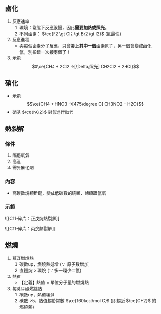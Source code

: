 ## 鹵化
1. 反應速率
	1. 環境：常態下反應很慢，因此**需要加熱或照光**。
	2. 不同鹵素： $\ce{F2 \gt Cl2 \gt Br2 \gt I2}$ (氟最快)
2. 反應進程
	- 與每個鹵素分子反應，只會接上**其中一個**鹵素原子，另一個會變成鹵化氫，別搞錯一次接兩個了！
3. 示範 $$\ce{CH4 + 2Cl2 ->[\Delta/照光] CH2Cl2 + 2HCl}$$
## 硝化
- 示範 $$\ce{CH4 + HNO3 ->[475\degree C] CH3NO2 + H2O}$$
- 硝基 $\ce{NO2}$ 對氫進行取代

## 熱裂解
### 條件
1. 隔絕氧氣
2. 高溫
3. 需要催化劑
### 內容
- 高碳數烷類斷鍵，變成低碳數的烷類、烯類跟氫氣
### 示範
![[C11-碎片：正戊烷熱裂解]]

![[C11-碎片：丙烷熱裂解]]
## 燃燒
1. 莫耳燃燒熱
	1. 碳數up，燃燒熱遽增 ($\because$ 原子數增加)
	2. 直鏈烷 > 環烷 ($\because$ 多一環少二氫)
2. 熱值
	- 【定義】熱值 = 單位分子量的燃燒熱
3. 每莫耳碳燃燒熱
	1. 碳數up，熱值緩減
	2. 碳數 >5，熱值趨於常數 $\ce{160kcal/mol C}$ (即趨近 $\ce{CH2}$ 的燃燒熱)